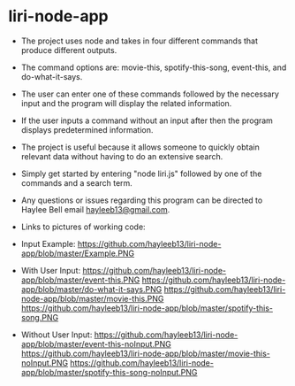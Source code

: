 # liri-node-app

* The project uses node and takes in four different commands that produce different outputs.
* The command options are: movie-this, spotify-this-song, event-this, and do-what-it-says.
* The user can enter one of these commands followed by the necessary input and the program will display the related information.
* If the user inputs a command without an input after then the program displays predetermined information.
* The project is useful because it allows someone to quickly obtain relevant data without having to do an extensive search.
* Simply get started by entering "node liri.js" followed by one of the commands and a search term.
* Any questions or issues regarding this program can be directed to Haylee Bell email hayleeb13@gmail.com.

* Links to pictures of working code:
* Input Example:
https://github.com/hayleeb13/liri-node-app/blob/master/Example.PNG

* With User Input:
https://github.com/hayleeb13/liri-node-app/blob/master/event-this.PNG
https://github.com/hayleeb13/liri-node-app/blob/master/do-what-it-says.PNG
https://github.com/hayleeb13/liri-node-app/blob/master/movie-this.PNG
https://github.com/hayleeb13/liri-node-app/blob/master/spotify-this-song.PNG

* Without User Input:
https://github.com/hayleeb13/liri-node-app/blob/master/event-this-noInput.PNG
https://github.com/hayleeb13/liri-node-app/blob/master/movie-this-noInput.PNG
https://github.com/hayleeb13/liri-node-app/blob/master/spotify-this-song-noInput.PNG